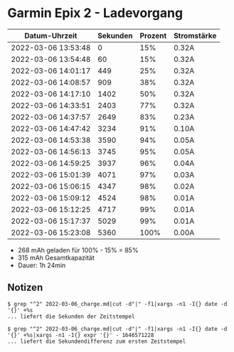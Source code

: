 Garmin Epix 2 - Ladevorgang
===========================

Datum-Uhrzeit      |Sekunden|Prozent|Stromstärke
-------------------|--------|-------|-----------
2022-03-06 13:53:48|0       |15%    |0.32A      
2022-03-06 13:54:48|60      |15%    |0.32A      
2022-03-06 14:01:17|449     |25%    |0.32A      
2022-03-06 14:08:57|909     |38%    |0.32A      
2022-03-06 14:17:10|1402    |50%    |0.32A      
2022-03-06 14:33:51|2403    |77%    |0.32A      
2022-03-06 14:37:57|2649    |83%    |0.23A      
2022-03-06 14:47:42|3234    |91%    |0.10A      
2022-03-06 14:53:38|3590    |94%    |0.05A      
2022-03-06 14:56:13|3745    |95%    |0.05A      
2022-03-06 14:59:25|3937    |96%    |0.04A      
2022-03-06 15:01:39|4071    |97%    |0.03A      
2022-03-06 15:06:15|4347    |98%    |0.02A      
2022-03-06 15:09:12|4524    |98%    |0.01A      
2022-03-06 15:12:25|4717    |99%    |0.01A      
2022-03-06 15:17:37|5029    |99%    |0.01A      
2022-03-06 15:23:08|5360    |100%   |0.00A      

- 268 mAh geladen für 100% - 15% = 85%
- 315 mAh Gesamtkapazität
- Dauer: 1h 24min

Notizen
-------

```
$ grep "^2" 2022-03-06_charge.md|cut -d"|" -f1|xargs -n1 -I{} date -d '{}' +%s
... liefert die Sekunden der Zeitstempel

$ grep "^2" 2022-03-06_charge.md|cut -d"|" -f1|xargs -n1 -I{} date -d '{}' +%s|xargs -n1 -I{} expr '{}' - 1646571228
... liefert die Sekundendifferenz zum ersten Zeitstempel
```
